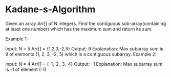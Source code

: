 # Kadane-s-Algorithm

Given an array Arr[] of N integers. 
Find the contiguous sub-array(containing at least one number) which has the maximum sum and return its sum.


Example 1:

Input:
N = 5
Arr[] = {1,2,3,-2,5}
Output:
9
Explanation:
Max subarray sum is 9
of elements (1, 2, 3, -2, 5) which 
is a contiguous subarray.
Example 2:

Input:
N = 4
Arr[] = {-1,-2,-3,-4}
Output:
-1
Explanation:
Max subarray sum is -1 
of element (-1)
